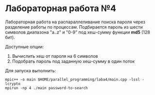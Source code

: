 # Лабораторная работа №4
Лабораторная работа на распараллеливание поиска пароля через разделение работы по процессам. Подбирается пароль
из шести символов диапазона "a..z" и "0-9" под хеш-сумму функции **md5** (128 бит).

Доступные опции:

1. Вычислить хеш от пароля на 6 символов
2. Подобрать пароль под заданную хеш-сумму в один поток

Для запуска выполнить:
```
mpic++ -o main $HOME/parallel_programming/laba4/main.cpp -lssl -lcrypto
mpirun -np 4 ./main password-to-search
```